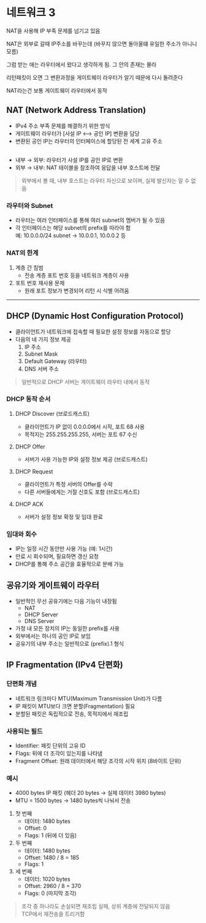 # 네트워크 3

NAT을 사용해 IP 부족 문제를 넘기고 있음

NAT은 외부로 갈때 IP주소를 바꾸는데 (바꾸지 않으면 돌아올떄 유일한 주소가 아니니 모름)

그럼 받는 애는 라우터에서 왔다고 생각하게 됨. 그 안의 존재는 몰라

리턴패킷이 오면 그 변환과정을 게이트웨이 라우터가 알기 때문에 다시 돌려준다

NAT라는건 보통 게이트웨이 라우터에서 동작

## NAT (Network Address Translation)
- IPv4 주소 부족 문제를 해결하기 위한 방식
- 게이트웨이 라우터가 [사설 IP <--> 공인 IP] 변환을 담당
- 변환된 공인 IP는 라우터의 인터페이스에 할당된 전 세계 고유 주소

##
- 내부 → 외부: 라우터가 사설 IP를 공인 IP로 변환
- 외부 → 내부: NAT 테이블을 참조하여 응답을 내부 호스트에 전달

> 외부에서 볼 때, 내부 호스트는 라우터 자신으로 보이며, 실제 발신자는 알 수 없음

### 라우터와 Subnet
- 라우터는 여러 인터페이스를 통해 여러 subnet의 멤버가 될 수 있음
- 각 인터페이스는 해당 subnet의 prefix를 따라야 함  
  예: 10.0.0.0/24 subnet → 10.0.0.1, 10.0.0.2 등

### NAT의 한계
1. 계층 간 침범  
   - 전송 계층 포트 번호 등을 네트워크 계층이 사용
2. 포트 번호 재사용 문제  
   - 원래 포트 정보가 변경되어 리턴 시 식별 어려움

---

## DHCP (Dynamic Host Configuration Protocol)

- 클라이언트가 네트워크에 접속할 때 필요한 설정 정보를 자동으로 할당
- 다음의 네 가지 정보 제공
  1. IP 주소
  2. Subnet Mask
  3. Default Gateway (라우터)
  4. DNS 서버 주소


> 일반적으로 DHCP 서버는 게이트웨이 라우터 내에서 동작


### DHCP 동작 순서
1. DHCP Discover (브로드캐스트)
   - 클라이언트가 IP 없이 0.0.0.0에서 시작, 포트 68 사용
   - 목적지는 255.255.255.255, 서버는 포트 67 수신

2. DHCP Offer
   - 서버가 사용 가능한 IP와 설정 정보 제공 (브로드캐스트)

3. DHCP Request
   - 클라이언트가 특정 서버의 Offer를 수락
   - 다른 서버들에게는 거절 신호도 포함 (브로드캐스트)

4. DHCP ACK
   - 서버가 설정 정보 확정 및 임대 완료

### 임대와 회수
- IP는 일정 시간 동안만 사용 가능 (예: 1시간)
- 만료 시 회수되며, 필요하면 갱신 요청
- DHCP를 통해 주소 공간을 효율적으로 분배 가능


## 공유기와 게이트웨이 라우터

- 일반적인 무선 공유기에는 다음 기능이 내장됨
  - NAT
  - DHCP Server
  - DNS Server
- 가정 내 모든 장치의 IP는 동일한 prefix를 사용
- 외부에서는 하나의 공인 IP로 보임
- 공유기의 내부 주소는 일반적으로 (prefix).1 형식



## IP Fragmentation (IPv4 단편화)

### 단편화 개념
- 네트워크 링크마다 MTU(Maximum Transmission Unit)가 다름
- IP 패킷이 MTU보다 크면 분할(Fragmentation) 필요
- 분할된 패킷은 독립적으로 전송, 목적지에서 재조립

### 사용되는 필드
- Identifier: 패킷 단위의 고유 ID
- Flags: 뒤에 더 조각이 있는지를 나타냄
- Fragment Offset: 원래 데이터에서 해당 조각의 시작 위치 (8바이트 단위)

### 예시
- 4000 bytes IP 패킷 (헤더 20 bytes → 실제 데이터 3980 bytes)
- MTU = 1500 bytes → 1480 bytes씩 나눠서 전송

1. 첫 번째
   - 데이터: 1480 bytes  
   - Offset: 0  
   - Flags: 1 (뒤에 더 있음)
2. 두 번째
   - 데이터: 1480 bytes  
   - Offset: 1480 / 8 = 185  
   - Flags: 1
3. 세 번째
   - 데이터: 1020 bytes  
   - Offset: 2960 / 8 = 370  
   - Flags: 0 (마지막 조각)

> 조각 중 하나라도 손실되면 재조립 실패, 상위 계층에 전달되지 않음  
> TCP에서 재전송을 트리거함
